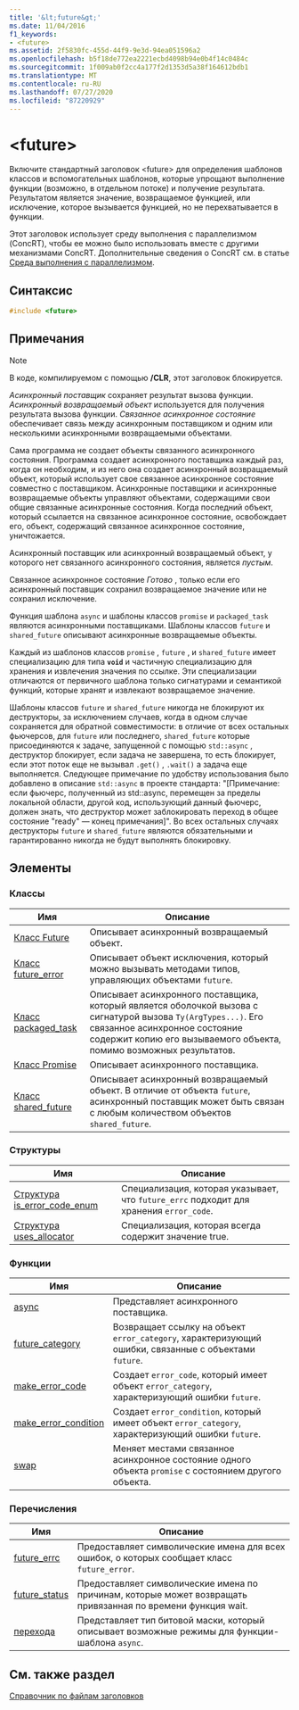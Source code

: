 ```yaml
---
title: '&lt;future&gt;'
ms.date: 11/04/2016
f1_keywords:
- <future>
ms.assetid: 2f5830fc-455d-44f9-9e3d-94ea051596a2
ms.openlocfilehash: b5f18de772ea2221ecbd4098b94e0b4f14c0484c
ms.sourcegitcommit: 1f009ab0f2cc4a177f2d1353d5a38f164612bdb1
ms.translationtype: MT
ms.contentlocale: ru-RU
ms.lasthandoff: 07/27/2020
ms.locfileid: "87220929"
---
```

# <a name="ltfuturegt"></a>&lt;future&gt;

Включите стандартный заголовок \<future> для определения шаблонов классов и вспомогательных шаблонов, которые упрощают выполнение функции (возможно, в отдельном потоке) и получение результата. Результатом является значение, возвращаемое функцией, или исключение, которое вызывается функцией, но не перехватывается в функции.

Этот заголовок использует среду выполнения с параллелизмом (ConcRT), чтобы ее можно было использовать вместе с другими механизмами ConcRT. Дополнительные сведения о ConcRT см. в статье [Среда выполнения с параллелизмом](../parallel/concrt/concurrency-runtime.md).

## <a name="syntax"></a>Синтаксис

```cpp
#include <future>
```

## <a name="remarks"></a>Примечания

> [!NOTE]
> В коде, компилируемом с помощью **/CLR**, этот заголовок блокируется.

*Асинхронный поставщик* сохраняет результат вызова функции. *Асинхронный возвращаемый объект* используется для получения результата вызова функции. *Связанное асинхронное состояние* обеспечивает связь между асинхронным поставщиком и одним или несколькими асинхронными возвращаемыми объектами.

Сама программа не создает объекты связанного асинхронного состояния. Программа создает асинхронного поставщика каждый раз, когда он необходим, и из него она создает асинхронный возвращаемый объект, который использует свое связанное асинхронное состояние совместно с поставщиком. Асинхронные поставщики и асинхронные возвращаемые объекты управляют объектами, содержащими свои общие связанные асинхронные состояния. Когда последний объект, который ссылается на связанное асинхронное состояние, освобождает его, объект, содержащий связанное асинхронное состояние, уничтожается.

Асинхронный поставщик или асинхронный возвращаемый объект, у которого нет связанного асинхронного состояния, является *пустым*.

Связанное асинхронное состояние *Готово* , только если его асинхронный поставщик сохранил возвращаемое значение или не сохранил исключение.

Функция шаблона `async` и шаблоны классов `promise` и `packaged_task` являются асинхронными поставщиками. Шаблоны классов `future` и `shared_future` описывают асинхронные возвращаемые объекты.

Каждый из шаблонов классов `promise` , `future` , и `shared_future` имеет специализацию для типа **`void`** и частичную специализацию для хранения и извлечения значения по ссылке. Эти специализации отличаются от первичного шаблона только сигнатурами и семантикой функций, которые хранят и извлекают возвращаемое значение.

Шаблоны классов `future` и `shared_future` никогда не блокируют их деструкторы, за исключением случаев, когда в одном случае сохраняется для обратной совместимости: в отличие от всех остальных фьючерсов, для `future` или последнего, `shared_future` которые присоединяются к задаче, запущенной с помощью `std::async` , деструктор блокирует, если задача не завершена, то есть блокирует, если этот поток еще не вызывал `.get()` , `.wait()` а задача еще выполняется. Следующее примечание по удобству использования было добавлено в описание `std::async` в проекте стандарта: "[Примечание: если фьючерс, полученный из std::async, перемещен за пределы локальной области, другой код, использующий данный фьючерс, должен знать, что деструктор может заблокировать переход в общее состояние "ready" — конец примечания]". Во всех остальных случаях деструкторы `future` и `shared_future` являются обязательными и гарантированно никогда не будут выполнять блокировку.

## <a name="members"></a>Элементы

### <a name="classes"></a>Классы

|Имя|Описание|
|----------|-----------------|
|[Класс Future](../standard-library/future-class.md)|Описывает асинхронный возвращаемый объект.|
|[Класс future_error](../standard-library/future-error-class.md)|Описывает объект исключения, который можно вызывать методами типов, управляющих объектами `future`.|
|[Класс packaged_task](../standard-library/packaged-task-class.md)|Описывает асинхронного поставщика, который является оболочкой вызова с сигнатурой вызова `Ty(ArgTypes...)`. Его связанное асинхронное состояние содержит копию его вызываемого объекта, помимо возможных результатов.|
|[Класс Promise](../standard-library/promise-class.md)|Описывает асинхронного поставщика.|
|[Класс shared_future](../standard-library/shared-future-class.md)|Описывает асинхронный возвращаемый объект. В отличие от объекта `future`, асинхронный поставщик может быть связан с любым количеством объектов `shared_future`.|

### <a name="structures"></a>Структуры

|Имя|Описание|
|----------|-----------------|
|[Структура is_error_code_enum](../standard-library/is-error-code-enum-structure.md)|Специализация, которая указывает, что `future_errc` подходит для хранения `error_code`.|
|[Структура uses_allocator](../standard-library/uses-allocator-structure.md)|Специализация, которая всегда содержит значение true.|

### <a name="functions"></a>Функции

|Имя|Описание|
|----------|-----------------|
|[async](../standard-library/future-functions.md#async)|Представляет асинхронного поставщика.|
|[future_category](../standard-library/future-functions.md#future_category)|Возвращает ссылку на объект `error_category`, характеризующий ошибки, связанные с объектами `future`.|
|[make_error_code](../standard-library/future-functions.md#make_error_code)|Создает `error_code`, который имеет объект `error_category`, характеризующий ошибки `future`.|
|[make_error_condition](../standard-library/future-functions.md#make_error_condition)|Создает `error_condition`, который имеет объект `error_category`, характеризующий ошибки `future`.|
|[swap](../standard-library/future-functions.md#swap)|Меняет местами связанное асинхронное состояние одного объекта `promise` с состоянием другого объекта.|

### <a name="enumerations"></a>Перечисления

|Имя|Описание|
|----------|-----------------|
|[future_errc](../standard-library/future-enums.md#future_errc)|Предоставляет символические имена для всех ошибок, о которых сообщает класс `future_error`.|
|[future_status](../standard-library/future-enums.md#future_status)|Предоставляет символические имена по причинам, которые может возвращать привязанная по времени функция wait.|
|[перехода](../standard-library/future-enums.md#launch)|Представляет тип битовой маски, который описывает возможные режимы для функции-шаблона `async`.|

## <a name="see-also"></a>См. также раздел

[Справочник по файлам заголовков](../standard-library/cpp-standard-library-header-files.md)
